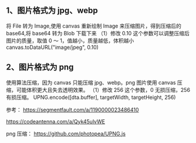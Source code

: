 ## 1、图片格式为 jpg、webp

将 File 转为 Image,使用 canvas 重新绘制 Image 来压缩图片，得到压缩后的 base64,将 base64 转为 Blob 下载下来
（1）修改 0.10 这个参数可以调整压缩后图片的质量，取值 0 ～ 1，值越小，质量越低，体积越小
canvas.toDataURL("image/jpeg", 0.10)

## 2、图片格式为 png

使用算法压缩，因为 canvas 只能压缩 jpg、webp。png 图片使用 canvas 压缩，可能体积更大且失去透明效果。
（1）修改 256 这个参数，0 无损压缩，256 有损压缩。
UPNG.encode([dta.buffer], targetWidth, targetHeight, 256)

参考：
https://segmentfault.com/a/1190000023486410

https://codeantenna.com/a/Qyk45ulvWE

png 压缩：
https://github.com/photopea/UPNG.js
